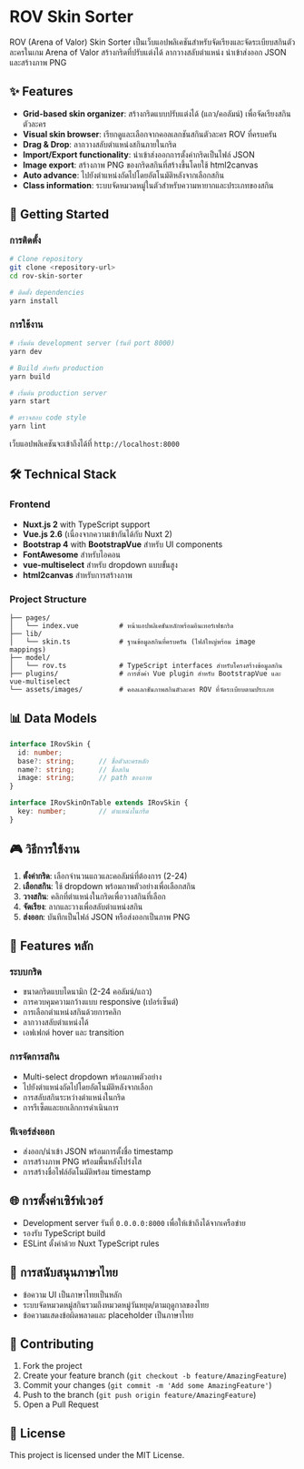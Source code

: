 # ROV Skin Sorter

ROV (Arena of Valor) Skin Sorter เป็นเว็บแอปพลิเคชันสำหรับจัดเรียงและจัดระเบียบสกินตัวละครในเกม Arena of Valor สร้างกริดที่ปรับแต่งได้ ลากวางสลับตำแหน่ง นำเข้าส่งออก JSON และสร้างภาพ PNG

## ✨ Features

- **Grid-based skin organizer**: สร้างกริดแบบปรับแต่งได้ (แถว/คอลัมน์) เพื่อจัดเรียงสกินตัวละคร
- **Visual skin browser**: เรียกดูและเลือกจากคอลเลกชันสกินตัวละคร ROV ที่ครบครัน
- **Drag & Drop**: ลากวางสลับตำแหน่งสกินภายในกริด
- **Import/Export functionality**: นำเข้าส่งออกการตั้งค่ากริดเป็นไฟล์ JSON
- **Image export**: สร้างภาพ PNG ของกริดสกินที่สร้างขึ้นโดยใช้ html2canvas
- **Auto advance**: ไปยังตำแหน่งถัดไปโดยอัตโนมัติหลังจากเลือกสกิน
- **Class information**: ระบบจัดหมวดหมู่ในตัวสำหรับความหายากและประเภทของสกิน

## 🚀 Getting Started

### การติดตั้ง

```bash
# Clone repository
git clone <repository-url>
cd rov-skin-sorter

# ติดตั้ง dependencies
yarn install
```

### การใช้งาน

```bash
# เริ่มต้น development server (รันที่ port 8000)
yarn dev

# Build สำหรับ production
yarn build

# เริ่มต้น production server
yarn start

# ตรวจสอบ code style
yarn lint
```

เว็บแอปพลิเคชันจะเข้าถึงได้ที่ `http://localhost:8000`

## 🛠️ Technical Stack

### Frontend
- **Nuxt.js 2** with TypeScript support
- **Vue.js 2.6** (เนื่องจากความเข้ากันได้กับ Nuxt 2)
- **Bootstrap 4** with **BootstrapVue** สำหรับ UI components
- **FontAwesome** สำหรับไอคอน
- **vue-multiselect** สำหรับ dropdown แบบขั้นสูง
- **html2canvas** สำหรับการสร้างภาพ

### Project Structure

```
├── pages/
│   └── index.vue          # หน้าแอปพลิเคชันหลักพร้อมอินเทอร์เฟซกริด
├── lib/
│   └── skin.ts            # ฐานข้อมูลสกินที่ครบครัน (ไฟล์ใหญ่พร้อม image mappings)
├── model/
│   └── rov.ts             # TypeScript interfaces สำหรับโครงสร้างข้อมูลสกิน
├── plugins/               # การตั้งค่า Vue plugin สำหรับ BootstrapVue และ vue-multiselect
└── assets/images/         # คอลเลกชันภาพสกินตัวละคร ROV ที่จัดระเบียบตามประเภท
```

## 📊 Data Models

```typescript
interface IRovSkin {
  id: number;
  base?: string;      // ชื่อตัวละครหลัก
  name?: string;      // ชื่อสกิน
  image: string;      // path ของภาพ
}

interface IRovSkinOnTable extends IRovSkin {
  key: number;        // ตำแหน่งในกริด
}
```

## 🎮 วิธีการใช้งาน

1. **ตั้งค่ากริด**: เลือกจำนวนแถวและคอลัมน์ที่ต้องการ (2-24)
2. **เลือกสกิน**: ใช้ dropdown พร้อมภาพตัวอย่างเพื่อเลือกสกิน
3. **วางสกิน**: คลิกที่ตำแหน่งในกริดเพื่อวางสกินที่เลือก
4. **จัดเรียง**: ลากและวางเพื่อสลับตำแหน่งสกิน
5. **ส่งออก**: บันทึกเป็นไฟล์ JSON หรือส่งออกเป็นภาพ PNG

## 🎨 Features หลัก

### ระบบกริด
- ขนาดกริดแบบไดนามิก (2-24 คอลัมน์/แถว)
- การควบคุมความกว้างแบบ responsive (เปอร์เซ็นต์)
- การเลือกตำแหน่งสกินด้วยการคลิก
- ลากวางสลับตำแหน่งได้
- เอฟเฟกต์ hover และ transition

### การจัดการสกิน
- Multi-select dropdown พร้อมภาพตัวอย่าง
- ไปยังตำแหน่งถัดไปโดยอัตโนมัติหลังจากเลือก
- การสลับสกินระหว่างตำแหน่งในกริด
- การรีเซ็ตและยกเลิกการดำเนินการ

### ฟีเจอร์ส่งออก
- ส่งออก/นำเข้า JSON พร้อมการตั้งชื่อ timestamp
- การสร้างภาพ PNG พร้อมพื้นหลังโปร่งใส
- การสร้างชื่อไฟล์อัตโนมัติพร้อม timestamp

## 🌐 การตั้งค่าเซิร์ฟเวอร์

- Development server รันที่ `0.0.0.0:8000` เพื่อให้เข้าถึงได้จากเครือข่าย
- รองรับ TypeScript build
- ESLint ตั้งค่าด้วย Nuxt TypeScript rules

## 🎯 การสนับสนุนภาษาไทย

- ข้อความ UI เป็นภาษาไทยเป็นหลัก
- ระบบจัดหมวดหมู่สกินรวมถึงหมวดหมู่วันหยุด/ตามฤดูกาลของไทย
- ข้อความแสดงข้อผิดพลาดและ placeholder เป็นภาษาไทย

## 🤝 Contributing

1. Fork the project
2. Create your feature branch (`git checkout -b feature/AmazingFeature`)
3. Commit your changes (`git commit -m 'Add some AmazingFeature'`)
4. Push to the branch (`git push origin feature/AmazingFeature`)
5. Open a Pull Request

## 📄 License

This project is licensed under the MIT License.